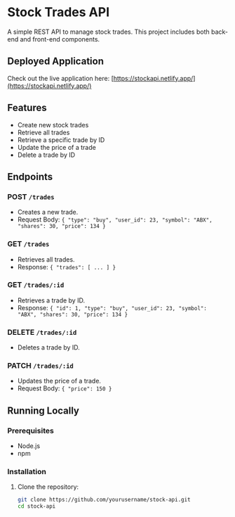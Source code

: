 # Stock Trades API

A simple REST API to manage stock trades. This project includes both back-end and front-end components.

## Deployed Application

Check out the live application here: [https://stockapi.netlify.app/](https://stockapi.netlify.app/)

## Features

- Create new stock trades
- Retrieve all trades
- Retrieve a specific trade by ID
- Update the price of a trade
- Delete a trade by ID

## Endpoints

### POST `/trades`

- Creates a new trade.
- Request Body: `{ "type": "buy", "user_id": 23, "symbol": "ABX", "shares": 30, "price": 134 }`

### GET `/trades`

- Retrieves all trades.
- Response: `{ "trades": [ ... ] }`

### GET `/trades/:id`

- Retrieves a trade by ID.
- Response: `{ "id": 1, "type": "buy", "user_id": 23, "symbol": "ABX", "shares": 30, "price": 134 }`

### DELETE `/trades/:id`

- Deletes a trade by ID.

### PATCH `/trades/:id`

- Updates the price of a trade.
- Request Body: `{ "price": 150 }`

## Running Locally

### Prerequisites

- Node.js
- npm

### Installation

1. Clone the repository:
   ```sh
   git clone https://github.com/yourusername/stock-api.git
   cd stock-api
